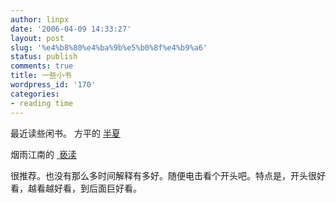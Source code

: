 ```yaml
---
author: linpx
date: '2006-04-09 14:33:27'
layout: post
slug: '%e4%b8%80%e4%ba%9b%e5%b0%8f%e4%b9%a6'
status: publish
comments: true
title: 一些小书
wordpress_id: '170'
categories:
- reading time
---
```


最近读些闲书。 方平的
[半夏](http://www.tycool.com/bbs/showthread.php?t=8311&page=1&pp=10)

烟雨江南的 [ 亵渎](http://www.cmfu.com/readbook.asp?bl_id=5060)

  
很推荐。也没有那么多时间解释有多好。随便电击看个开头吧。特点是，开头很好看，越看越好看，到后面巨好看。

